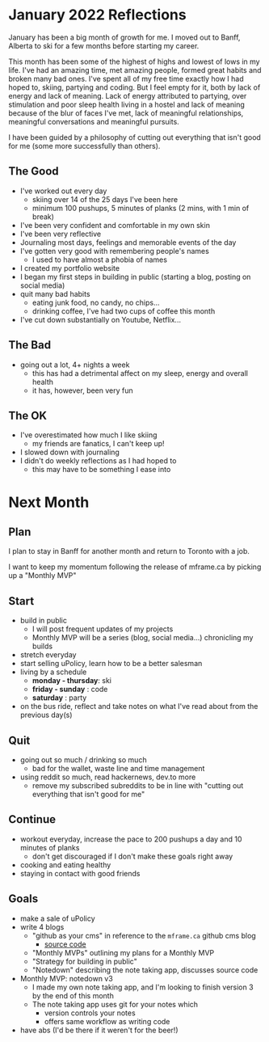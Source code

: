 # January 2022 Reflections

January has been a big month of growth for me. I moved out to Banff, Alberta to ski for a few months before starting my career.

This month has been some of the highest of highs and lowest of lows in my life. I've had an amazing time, met amazing people, formed great habits and broken many bad ones. I've spent all of my free time exactly how I had hoped to, skiing, partying and coding. But I feel empty for it, both by lack of energy and lack of meaning. Lack of energy attributed to partying, over stimulation and poor sleep health living in a hostel and lack of meaning because of the blur of faces I've met, lack of meaningful relationships, meaningful conversations and meaningful pursuits.

I have been guided by a philosophy of cutting out everything that isn't good for me (some more successfully than others).

## The Good
- I've worked out every day
    - skiing over 14 of the 25 days I've been here
    - minimum 100 pushups, 5 minutes of planks (2 mins, with 1 min of break)
- I've been very confident and comfortable in my own skin
- I've been very reflective 
- Journaling most days, feelings and memorable events of the day
- I've gotten very good with remembering people's names
    - I used to have almost a phobia of names
- I created my portfolio website
- I began my first steps in building in public (starting a blog, posting on social media)
- quit many bad habits
    - eating junk food, no candy, no chips...
    - drinking coffee, I've had two cups of coffee this month
- I've cut down substantially on Youtube, Netflix...

## The Bad
- going out a lot, 4+ nights a week
    - this has had a detrimental affect on my sleep, energy and overall health
    - it has, however, been very fun

## The OK
- I've overestimated how much I like skiing
    - my friends are fanatics, I can't keep up!
- I slowed down with journaling
- I didn't do weekly reflections as I had hoped to 
    - this may have to be something I ease into



# Next Month
## Plan
I plan to stay in Banff for another month and return to Toronto with a job.

I want to keep my momentum following the release of mframe.ca by picking up a "Monthly MVP" 

## Start
- build in public
    - I will post frequent updates of my projects
    - Monthly MVP will be a series (blog, social media...) chronicling my builds
- stretch everyday
- start selling uPolicy, learn how to be a better salesman
- living by a schedule
    - **monday - thursday**: ski
    - **friday - sunday**  : code
    - **saturday** : party
- on the bus ride, reflect and take notes on what I've read about from the previous day(s)

## Quit
- going out so much / drinking so much
    - bad for the wallet, waste line and time management
- using reddit so much, read hackernews, dev.to more
    - remove my subscribed subreddits to be in line with "cutting out everything that isn't good for me"

## Continue
- workout everyday, increase the pace to 200 pushups a day and 10 minutes of planks
    - don't get discouraged if I don't make these goals right away
- cooking and eating healthy
- staying in contact with good friends

## Goals
- make a sale of uPolicy
- write 4 blogs
    - "github as your cms" in reference to the `mframe.ca` github cms blog
        - [source code](https://github.com/MarcDAFrame/SvelteGithubBlog)
    - "Monthly MVPs" outlining my plans for a Monthly MVP
    - "Strategy for building in public"
    - "Notedown" describing the note taking app, discusses source code
- Monthly MVP: notedown v3
    - I made my own note taking app, and I'm looking to finish version 3 by the end of this month
    - The note taking app uses git for your notes which 
        - version controls your notes
        - offers same workflow as writing code
- have abs (I'd be there if it weren't for the beer!)
